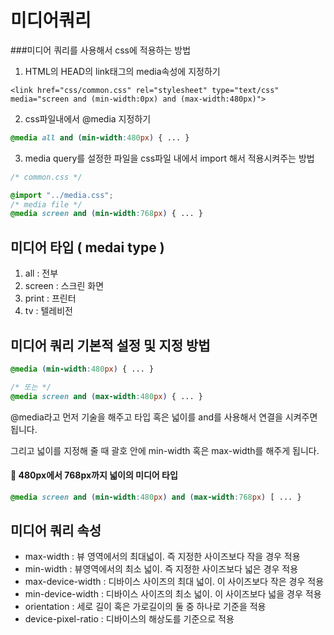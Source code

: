 
# 미디어쿼리

###미디어 쿼리를 사용해서 css에 적용하는 방법

1. HTML의 HEAD의 link태그의 media속성에 지정하기
```angular2html
<link href="css/common.css" rel="stylesheet" type="text/css" media="screen and (min-width:0px) and (max-width:480px)">
```

2. css파일내에서 @media 지정하기
```css
@media all and (min-width:480px) { ... }
```
3.  media query를 설정한 파일을 css파일 내에서 import 해서 적용시켜주는 방법

```css
/* common.css */

@import "../media.css";
/* media file */
@media screen and (min-width:768px) { ... }
```
## 미디어 타입 ( medai type )

1. all : 전부
2. screen : 스크린 화면
3. print : 프린터
4. tv : 텔레비전


## 미디어 쿼리 기본적 설정 및 지정 방법

```css
@media (min-width:480px) { ... }

/* 또는 */
@media screen and (max-width:480px) { ... }

```
@media라고 먼저 기술을 해주고 타입 혹은 넓이를 and를 사용해서 연결을 시켜주면 됩니다. 

그리고 넓이를 지정해 줄 때 괄호 안에 min-width 혹은 max-width를 해주게 됩니다.


#### 🧩 480px에서 768px까지 넓이의 미디어 타입
```css
@media screen and (min-width:480px) and (max-width:768px) [ ... }
```

## 미디어 쿼리 속성
- max-width : 뷰 영역에서의 최대넓이. 즉 지정한 사이즈보다 작을 경우 적용
- min-width : 뷰영역에서의 최소 넓이. 즉 지정한 사이즈보다 넓은 경우 적용
- max-device-width : 디바이스 사이즈의 최대 넓이. 이 사이즈보다 작은 경우 적용
- min-device-width : 디바이스 사이즈의 최소 넓이. 이 사이즈보다 넓을 경우 적용
- orientation : 세로 길이 혹은 가로길이의 둘 중 하나로 기준을 적용
- device-pixel-ratio : 디바이스의 해상도를 기준으로 적용